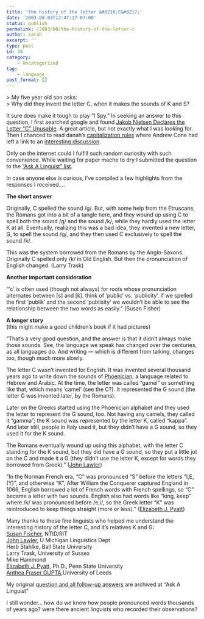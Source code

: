 ```yaml
---
title: 'the history of the letter &#8216;C&#8217;'
date: '2003-08-03T12:47:17-07:00'
status: publish
permalink: /2003/08/the-history-of-the-letter-c
author: sarah
excerpt: ''
type: post
id: 38
category:
    - Uncategorized
tag:
    - language
post_format: []
---
```

&gt; My five year old son asks:  
&gt; Why did they invent the letter C, when it makes the sounds of K and S?

It sure does make it tough to play “I Spy.” In seeking an answer to this question, I first searched google and found [Jakob Nielsen Declares the Letter “C” Unusable](http://news.unclesharky.com/showarticle.php?article=1101). A great article, but not exactly what I was looking for. Then I chanced to read danah’s [capitalization rules](http://www.zephoria.org/thoughts/archives/000603.html) where Andrew Cone had left a link to an [interesting discussion](http://www.linguistlist.org/~ask-ling/archive-most-recent/msg03071.html).

Only on the internet could I fulfill such random curiosity with such convenience. While waiting for paper mache to dry I submitted the question to the [“Ask A Linguist” list](http://www.linguistlist.org/~ask-ling/).

In case anyone else is curious, I’ve compiled a few highlights from the responses I received….

  
**The short answer**

Originally, C spelled the sound /g/. But, with some help from the Etruscans, the Romans got into a bit of a tangle here, and they wound up using C to spell both the sound /g/ and the sound /k/, while they hardly used the letter K at all. Eventually, realizing this was a bad idea, they invented a new letter, G, to spell the sound /g/, and they then used C exclusively to spell the sound /k/.

This was the system borrowed from the Romans by the Anglo-Saxons. Originally C spelled only /k/ in Old English. But then the pronunciation of English changed. (Larry Trask)

**Another important consideration**

“‘c’ is often used (though not always) for roots whose pronunciation alternates between \[s\] and \[k\]. think of ‘public’ vs. ‘publicity’. If we spelled the first ‘publik’ and the second ‘publisity’ we wouldn’t be able to see the relationship between the two words as easily.” (Susan Fisher)

**A longer story**  
(this might make a good children’s book if it had pictures)

“That’s a very good question, and the answer is that it didn’t always make those sounds. See, the language we speak has changed over the centuries, as all languages do. And writing — which is different from talking, changes too, though much more slowly.

The letter C wasn’t invented for English. It was invented several thousand years ago to write down the sounds of [Phoenician](http://phoenicia.org/alphabet.html), a language related to Hebrew and Arabic. At the time, the letter was called “gamel” or something like that, which means ‘camel’ (see the C?). It represented the G sound (the letter G was invented later, by the Romans).

Later on the Greeks started using the Phoenician alphabet and they used the letter to represent the G sound, too. Not having any camels, they called it “gamma”; the K sound was represented by the letter K, called “kappa”. And later still, people in Italy used it, but they didn’t have a G sound, so they used it for the K sound.

The Romans eventually wound up using this alphabet, with the letter C standing for the K sound, but they did have a G sound, so they put a little jot on the C and made it a G (they didn’t use the letter K, except for words they borrowed from Greek).” ([John Lawler](http://www.umich.edu/~jlawler))

“In the Norman French era, “C” was pronounced “S” before the letters “I,E,(Y)”, and otherwise “K”, After William the Conquerer captured England in 1066, English borrowed a lot of French words with French spellings, so “C” became a letter with two sounds. English also had words like “king, keep” where /k/ was pronounced before /e,i/, so the Greek letter “K” was reintroduced to keep things straight (more or less).” ([Elizabeth J. Pyatt](http://www.personal.psu.edu/ejp10))

Many thanks to those fine linguists who helped me understand the interesting history of the letter C, and it’s relatives K and G:  
[Susan Fischer](http://www.rit.edu/~sdfncr), NTID/RIT  
[John Lawler](http://www.umich.edu/~jlawler), U Michigan Linguistics Dept  
Herb Stahlke, Ball State University  
Larry Trask, University of Sussex  
Mike Hammond  
[Elizabeth J. Pyatt](http://www.personal.psu.edu/ejp10), Ph.D., Penn State University  
[Anthea Fraser GUPTA](http://www.leeds.ac.uk/english/staff/afg/),University of Leeds

My original [question and all follow-up answers](http://linguist.emich.edu/~ask-ling/archive-most-recent/msg00479.html) are archived at “Ask A Linguist”

I still wonder… how do we know how people pronounced words thousands of years ago? were there ancient linguists who recorded their observations?